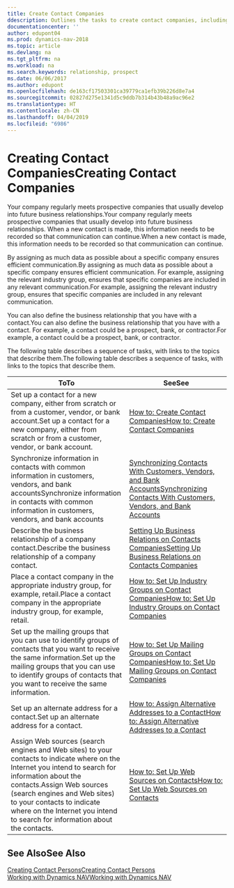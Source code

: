 ```yaml
---
title: Create Contact Companies
ddescription: Outlines the tasks to create contact companies, including assigning relevant data about prospects and defining the business relationships you have with companies.
documentationcenter: ''
author: edupont04
ms.prod: dynamics-nav-2018
ms.topic: article
ms.devlang: na
ms.tgt_pltfrm: na
ms.workload: na
ms.search.keywords: relationship, prospect
ms.date: 06/06/2017
ms.author: edupont
ms.openlocfilehash: de163cf17503301ca39779ca1efb39b226d8e7a4
ms.sourcegitcommit: 02827d275e1341d5c9ddb7b314b43b48a9ac96e2
ms.translationtype: HT
ms.contentlocale: zh-CN
ms.lasthandoff: 04/04/2019
ms.locfileid: "6986"
---
```

# <a name="creating-contact-companies"></a><span data-ttu-id="81d79-102">Creating Contact Companies</span><span class="sxs-lookup"><span data-stu-id="81d79-102">Creating Contact Companies</span></span>
<span data-ttu-id="81d79-103">Your company regularly meets prospective companies that usually develop into future business relationships.</span><span class="sxs-lookup"><span data-stu-id="81d79-103">Your company regularly meets prospective companies that usually develop into future business relationships.</span></span> <span data-ttu-id="81d79-104">When a new contact is made, this information needs to be recorded so that communication can continue.</span><span class="sxs-lookup"><span data-stu-id="81d79-104">When a new contact is made, this information needs to be recorded so that communication can continue.</span></span>

<span data-ttu-id="81d79-105">By assigning as much data as possible about a specific company ensures efficient communication.</span><span class="sxs-lookup"><span data-stu-id="81d79-105">By assigning as much data as possible about a specific company ensures efficient communication.</span></span> <span data-ttu-id="81d79-106">For example, assigning the relevant industry group, ensures that specific companies are included in any relevant communication.</span><span class="sxs-lookup"><span data-stu-id="81d79-106">For example, assigning the relevant industry group, ensures that specific companies are included in any relevant communication.</span></span>

<span data-ttu-id="81d79-107">You can also define the business relationship that you have with a contact.</span><span class="sxs-lookup"><span data-stu-id="81d79-107">You can also define the business relationship that you have with a contact.</span></span> <span data-ttu-id="81d79-108">For example, a contact could be a prospect, bank, or contractor.</span><span class="sxs-lookup"><span data-stu-id="81d79-108">For example, a contact could be a prospect, bank, or contractor.</span></span>

<span data-ttu-id="81d79-109">The following table describes a sequence of tasks, with links to the topics that describe them.</span><span class="sxs-lookup"><span data-stu-id="81d79-109">The following table describes a sequence of tasks, with links to the topics that describe them.</span></span> 

| <span data-ttu-id="81d79-110">To</span><span class="sxs-lookup"><span data-stu-id="81d79-110">To</span></span> | <span data-ttu-id="81d79-111">See</span><span class="sxs-lookup"><span data-stu-id="81d79-111">See</span></span> |
| --- | --- |
| <span data-ttu-id="81d79-112">Set up a contact for a new company, either from scratch or from a customer, vendor, or bank account.</span><span class="sxs-lookup"><span data-stu-id="81d79-112">Set up a contact for a new company, either from scratch or from a customer, vendor, or bank account.</span></span> |[<span data-ttu-id="81d79-113">How to: Create Contact Companies</span><span class="sxs-lookup"><span data-stu-id="81d79-113">How to: Create Contact Companies</span></span>](marketing-how-create-contact-companies.md) |
| <span data-ttu-id="81d79-114">Synchronize information in contacts with common information in customers, vendors, and bank accounts</span><span class="sxs-lookup"><span data-stu-id="81d79-114">Synchronize information in contacts with common information in customers, vendors, and bank accounts</span></span> |[<span data-ttu-id="81d79-115">Synchronizing Contacts With Customers, Vendors, and Bank Accounts</span><span class="sxs-lookup"><span data-stu-id="81d79-115">Synchronizing Contacts With Customers, Vendors, and Bank Accounts</span></span>](marketing-synchronize-contacts-customers-vendors-bank-accounts.md) |
| <span data-ttu-id="81d79-116">Describe the business relationship of a company contact.</span><span class="sxs-lookup"><span data-stu-id="81d79-116">Describe the business relationship of a company contact.</span></span> |[<span data-ttu-id="81d79-117">Setting Up Business Relations on Contacts Companies</span><span class="sxs-lookup"><span data-stu-id="81d79-117">Setting Up Business Relations on Contacts Companies</span></span>](marketing-business-relations.md) |
| <span data-ttu-id="81d79-118">Place a contact company in the appropriate industry group, for example, retail.</span><span class="sxs-lookup"><span data-stu-id="81d79-118">Place a contact company in the appropriate industry group, for example, retail.</span></span> |[<span data-ttu-id="81d79-119">How to: Set Up Industry Groups on Contact Companies</span><span class="sxs-lookup"><span data-stu-id="81d79-119">How to: Set Up Industry Groups on Contact Companies</span></span>](marketing-industry-groups.md) |
| <span data-ttu-id="81d79-120">Set up the mailing groups that you can use to identify groups of contacts that you want to receive the same information.</span><span class="sxs-lookup"><span data-stu-id="81d79-120">Set up the mailing groups that you can use to identify groups of contacts that you want to receive the same information.</span></span> |[<span data-ttu-id="81d79-121">How to: Set Up Mailing Groups on Contact Companies</span><span class="sxs-lookup"><span data-stu-id="81d79-121">How to: Set Up Mailing Groups on Contact Companies</span></span>](marketing-mailing-groups.md) |
| <span data-ttu-id="81d79-122">Set up an alternate address for a contact.</span><span class="sxs-lookup"><span data-stu-id="81d79-122">Set up an alternate address for a contact.</span></span> |[<span data-ttu-id="81d79-123">How to: Assign Alternative Addresses to a Contact</span><span class="sxs-lookup"><span data-stu-id="81d79-123">How to: Assign Alternative Addresses to a Contact</span></span>](marketing-how-assign-alternate-address.md) |
| <span data-ttu-id="81d79-124">Assign Web sources (search engines and Web sites) to your contacts to indicate where on the Internet you intend to search for information about the contacts.</span><span class="sxs-lookup"><span data-stu-id="81d79-124">Assign Web sources (search engines and Web sites) to your contacts to indicate where on the Internet you intend to search for information about the contacts.</span></span> |[<span data-ttu-id="81d79-125">How to: Set Up Web Sources on Contacts</span><span class="sxs-lookup"><span data-stu-id="81d79-125">How to: Set Up Web Sources on Contacts</span></span>](marketing-web-sources.md) |

## <a name="see-also"></a><span data-ttu-id="81d79-126">See Also</span><span class="sxs-lookup"><span data-stu-id="81d79-126">See Also</span></span>
[<span data-ttu-id="81d79-127">Creating Contact Persons</span><span class="sxs-lookup"><span data-stu-id="81d79-127">Creating Contact Persons</span></span>](marketing-create-contact-persons.md)   
[<span data-ttu-id="81d79-128">Working with Dynamics NAV</span><span class="sxs-lookup"><span data-stu-id="81d79-128">Working with Dynamics NAV</span></span>](ui-work-product.md)
